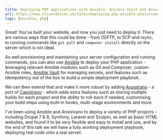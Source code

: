 ```yaml
---
title: Deploying PHP applications with Ansible, Ansible Vault and Ansistrano
url: https://www.oliverdavies.uk/talks/deploying-php-ansible-ansistrano
tags: [ansible, php]
---
```

Great! You’ve built your website, and now you just need to deploy it. There are various ways that this could be done - from (S)FTP, to SCP and rsync, to running commands like `git pull` and `composer install` directly on the server which is not ideal.

As well provisioning and maintaining your server configuration and running commands, you can also use [Ansible](https://www.ansible.com) to deploy your PHP application - leveraging relevant Ansible modules such as Git and Composer, custom Ansible roles, [Ansible Vault](https://docs.ansible.com/ansible/latest/user_guide/vault.html) for managing secrets, and features such as idempotency out of the box to build a simple deployment playbook.

We can then extend that and make it more robust by adding [Ansistrano](https://ansistrano.com) - a port of [Capistrano](https://capistranorb.com) - which adds extra features such as storing multiple builds for each project and the ability to roll-back if needed, customising your build steps using built-in hooks, multi-stage environments and more.

I've been using Ansible and Ansistrano to deploy a variety of PHP projects - including Drupal 7 & 8, Symfony, Laravel and Sculpin, as well as basic HTML websites, and found it to be very flexible and easy to install and use, and by the end of this talk we will have a fully working deployment playbook, deploying real code onto a real server.
